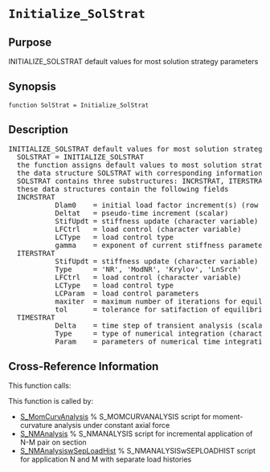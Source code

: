 
<!-- <a name="_top"></a>
<div><a href="../../../_index.md">Home</a> &gt;  <a href="#">latest</a> &gt; <a href="#">Analysis_Functions</a> &gt; <a href="_index.md">Static</a> &gt; Initialize_SolStrat.m</div> -->

<!--<table width="100%"><tr><td align="left"><a href="../../../_index.md"><img alt="<" border="0" src="../../../left.png">&nbsp;Master index</a></td>
<td align="right"><a href="_index.md">Index for latest\Analysis_Functions\Static&nbsp;<img alt=">" border="0" src="../../../right.png"></a></td></tr></table>-->
# `Initialize_SolStrat`
<!-- <h1>Initialize_SolStrat
</h1> -->

## <a name="_name"></a>Purpose

<!-- <h2 id="purpose"><a name="_name"></a>Purpose</h2> -->

INITIALIZE_SOLSTRAT default values for most solution strategy parameters

<!-- <div class="box"><strong>INITIALIZE_SOLSTRAT default values for most solution strategy parameters</strong></div> -->

## <a name="_synopsis"></a>Synopsis

`function SolStrat = Initialize_SolStrat` 
## <a name="_description"></a>Description

<pre class="comment">INITIALIZE_SOLSTRAT default values for most solution strategy parameters
  SOLSTRAT = INITIALIZE_SOLSTRAT
  the function assigns default values to most solution strategy parameters and creates
  the data structure SOLSTRAT with corresponding information;
  SOLSTRAT contains three substructures: INCRSTRAT, ITERSTRAT and TIMESTRAT;
  these data structures contain the following fields
  INCRSTRAT
           Dlam0    = initial load factor increment(s) (row vector)
           Deltat   = pseudo-time increment (scalar)
           StifUpdt = stiffness update (character variable)
           LFCtrl   = load control (character variable)
           LCType   = load control type
           gamma    = exponent of current stiffness parameter method of load control
  ITERSTRAT
           StifUpdt = stiffness update (character variable)
           Type     = 'NR', 'ModNR', 'Krylov', 'LnSrch'
           LFCtrl   = load control (character variable)
           LCType   = load control type
           LCParam  = load control parameters
           maxiter  = maximum number of iterations for equilibrium (scalar)
           tol      = tolerance for satifaction of equilibrium equations (scalar)
  TIMESTRAT
           Delta    = time step of transient analysis (scalar)
           Type     = type of numerical integration (character variable)
           Param    = parameters of numerical time integration scheme (row vector)</pre>
<!-- <div class="fragment"><pre class="comment">INITIALIZE_SOLSTRAT default values for most solution strategy parameters
  SOLSTRAT = INITIALIZE_SOLSTRAT
  the function assigns default values to most solution strategy parameters and creates
  the data structure SOLSTRAT with corresponding information;
  SOLSTRAT contains three substructures: INCRSTRAT, ITERSTRAT and TIMESTRAT;
  these data structures contain the following fields
  INCRSTRAT
           Dlam0    = initial load factor increment(s) (row vector)
           Deltat   = pseudo-time increment (scalar)
           StifUpdt = stiffness update (character variable)
           LFCtrl   = load control (character variable)
           LCType   = load control type
           gamma    = exponent of current stiffness parameter method of load control
  ITERSTRAT
           StifUpdt = stiffness update (character variable)
           Type     = 'NR', 'ModNR', 'Krylov', 'LnSrch'
           LFCtrl   = load control (character variable)
           LCType   = load control type
           LCParam  = load control parameters
           maxiter  = maximum number of iterations for equilibrium (scalar)
           tol      = tolerance for satifaction of equilibrium equations (scalar)
  TIMESTRAT
           Delta    = time step of transient analysis (scalar)
           Type     = type of numerical integration (character variable)
           Param    = parameters of numerical time integration scheme (row vector)</pre></div> -->

<!-- crossreference -->
## <a name="_cross"></a>Cross-Reference Information

This function calls:
<ul style="list-style-image:url(../../../matlabicon.gif)">
</ul>
This function is called by:
<ul style="list-style-image:url(../../../matlabicon.gif)">
<li><a href="../../../latest/Solution_Scripts/S_MomCurvAnalysis.md" class="code" title="">S_MomCurvAnalysis</a>	% S_MOMCURVANALYSIS script for moment-curvature analysis under constant axial force</li><li><a href="../../../latest/Solution_Scripts/S_NMAnalysis.md" class="code" title="">S_NMAnalysis</a>	% S_NMANALYSIS script for incremental application of N-M pair on section</li><li><a href="../../../latest/Solution_Scripts/S_NMAnalysiswSepLoadHist.md" class="code" title="">S_NMAnalysiswSepLoadHist</a>	% S_NMANALYSISwSEPLOADHIST script for application N and M with separate load histories</li></ul>
<!-- crossreference -->




<!-- <hr><address>Generated on Thu 28-Jan-2021 18:22:44 by <strong><a href="http://www.artefact.tk/software/matlab/m2html/" title="Matlab Documentation in HTML">m2html</a></strong> &copy; 2005</address> -->